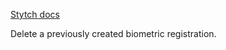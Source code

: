 [Stytch docs](https://stytch.com/docs/api/delete-user-biometric-registration)

Delete a previously created biometric registration.
